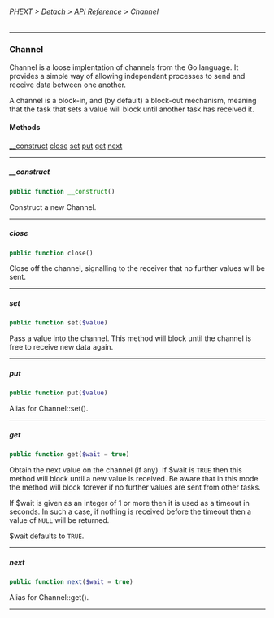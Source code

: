 ###### PHEXT > [Detach](../README.md) > [API Reference](index.md) > Channel
------
### Channel
Channel is a loose implentation of channels from the Go language. It provides a simple way of allowing independant processes to send and receive data between one another.

A channel is a block-in, and (by default) a block-out mechanism, meaning that the task that sets a value will block until another task has received it.
#### Methods
[__construct](#__construct)
[close](#close)
[set](#set)
[put](#put)
[get](#get)
[next](#next)

------
##### __construct
```php
public function __construct() 
```
Construct a new Channel.


------
##### close
```php
public function close() 
```
Close off the channel, signalling to the receiver that no further values will be sent.


------
##### set
```php
public function set($value) 
```
Pass a value into the channel. This method will block until the channel is free to receive new data again.


------
##### put
```php
public function put($value) 
```
Alias for Channel::set().


------
##### get
```php
public function get($wait = true) 
```
Obtain the next value on the channel (if any). If $wait is `TRUE` then this method will block until a new value is received. Be aware that in this mode the method will block forever if no further values are sent from other tasks.

If $wait is given as an integer of 1 or more then it is used as a timeout in seconds. In such a case, if nothing is received before the timeout then a value of `NULL` will be returned.

$wait defaults to `TRUE`.


------
##### next
```php
public function next($wait = true) 
```
Alias for Channel::get().


------
